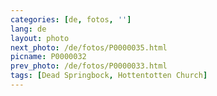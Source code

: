 ```yaml
---
categories: [de, fotos, '']
lang: de
layout: photo
next_photo: /de/fotos/P0000035.html
picname: P0000032
prev_photo: /de/fotos/P0000033.html
tags: [Dead Springbock, Hottentotten Church]
---
```

